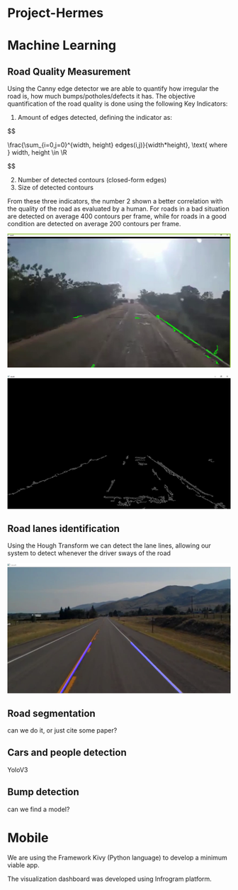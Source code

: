 # Project-Hermes

# Machine Learning

## Road Quality Measurement

Using the Canny edge detector we are able to quantify how irregular the road is, how much bumps/potholes/defects it has. The objective quantification of the road quality is done using the following Key Indicators:

1) Amount of edges detected, defining the indicator as:

$$

\frac{\sum_{i=0,j=0}^{width, height} edges(i,j)}{width*height}, \text{  where } width, height \in \R

$$


2) Number of detected contours (closed-form edges)
3) Size of detected contours

From these three indicators, the number 2 shown a better correlation with the quality of the road as evaluated by a human. For roads in a bad situation are detected on average 400 contours per frame, while for roads in a good condition are detected on average 200 contours per frame.

![img](images/canny1.png)

![img](images/canny2.png)

## Road lanes identification
Using the Hough Transform we can detect the lane lines, allowing our system to detect whenever the driver sways of the road

![img](images/hough1.png)

## Road segmentation

can we do it, or just cite some paper?

## Cars and people detection

YoloV3

## Bump detection

can we find a model?

# Mobile
We are using the Framework Kivy (Python language) to develop a minimum viable app.

The visualization dashboard was developed using Infrogram platform.
